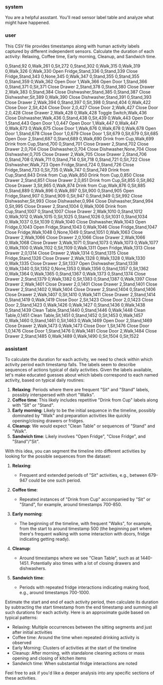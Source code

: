 ### system
You are a helpful assstant. You'll read sensor label table and analyze what might have happened.
### user

This CSV file provides timestamps along with human activity labels captured by different independent sensors.
Calculate the duration of each activity: Relaxing, Coffee time, Early morning, Cleanup, and Sandwich time.
    
0,Stand,92
0,Walk,261
0,Sit,272
0,Stand,302
0,Walk,315
0,Walk,319
0,Walk,326
0,Walk,330
Open Fridge,Stand,336
0,Stand,339
Close Fridge,Stand,343
0,None,345
0,Walk,347
0,Stand,355
0,Stand,355
0,Stand,359
0,Walk,362
Open Door 1,Walk,366
Open Door 1,Stand,366
0,Stand,371
0,Sit,371
Close Drawer 2,Stand,378
0,Stand,380
Close Drawer 2,Walk,383
0,Stand,384
Close Dishwasher,Stand,385
0,Stand,387
Close Dishwasher,Sit,389
0,Walk,390
Close Dishwasher,Stand,391
0,Stand,393
Close Drawer 2,Walk,394
0,Stand,397
0,Sit,398
0,Stand,404
0,Walk,422
Close Door 2,Sit,424
Close Door 2,0,427
Close Door 2,Walk,427
Close Door 2,0,428
Close Drawer 2,Walk,428
0,Walk,428
Toggle Switch,Walk,436
Close Dishwasher,Walk,436
0,Stand,438
0,Sit,439
0,Walk,443
Open Door 1,Stand,443
Open Door 1,0,447
Open Door 1,Walk,447
0,Walk,447
0,Walk,673
0,Walk,675
Close Door 1,Walk,676
0,Walk,678
0,Walk,678
Open Door 1,Stand,678
Close Door 1,0,679
Close Door 1,Sit,679
0,Sit,679
0,Sit,685
Open Door 2,Stand,687
0,Stand,689
0,Walk,690
Drink from Cup,Walk,699
Drink from Cup,Stand,700
0,Stand,701
Close Drawer 2,Stand,702
Close Drawer 2,0,704
Close Dishwasher,0,704
Close Dishwasher,None,704
Close Dishwasher,0,705
Close Drawer 2,Walk,705
Close Drawer 2,Stand,706
0,Stand,708
0,Walk,711
0,Stand,714
0,Sit,718
0,Stand,721
0,Sit,722
Close Dishwasher,Walk,723
Open Fridge,Stand,724
0,Stand,726
Close Fridge,Stand,733
0,Sit,735
0,Walk,747
0,Stand,749
Drink from Cup,Stand,843
Drink from Cup,Walk,850
Drink from Cup,0,850
Close Drawer 2,Stand,851
Close Drawer 2,0,851
Drink from Cup,Sit,855
0,Sit,862
Close Drawer 3,Sit,865
0,Walk,874
Drink from Cup,Walk,876
0,Sit,885
0,Stand,889
0,Walk,896
0,Walk,897
0,Sit,900
0,Stand,905
Open Fridge,Stand,907
0,Stand,909
0,Sit,947
0,Stand,949
0,Sit,992
Close Dishwasher,Sit,993
Close Dishwasher,0,994
Close Dishwasher,Stand,994
0,Sit,995
Close Drawer 2,Stand,1004
0,Walk,1006
Drink from Cup,Stand,1007
0,Stand,1007
Close Drawer 2,Walk,1010
0,Stand,1012
0,Walk,1012
0,Walk,1015
0,Sit,1025
0,Stand,1026
0,Sit,1031
0,Stand,1034
0,Walk,1037
0,Sit,1039
0,Walk,1040
Close Dishwasher,Walk,1043
Open Fridge,0,1043
Open Fridge,Stand,1043
0,Walk,1046
Close Fridge,Stand,1047
Close Fridge,Walk,1048
0,None,1049
0,Stand,1051
0,Walk,1063
Close Drawer 2,Walk,1066
Close Drawer 2,0,1066
Close Drawer 2,Walk,1066
0,Walk,1068
Close Drawer 3,Walk,1071
0,Stand,1073
0,Walk,1073
0,Walk,1077
0,Walk,1100
0,Walk,1102
0,Sit,1109
0,Walk,1311
Open Fridge,Walk,1313
Close Drawer 2,0,1314
Close Drawer 2,Walk,1314
0,Stand,1315
Close Fridge,Stand,1326
Close Drawer 2,Walk,1328
0,Walk,1328
0,Walk,1330
0,Walk,1335
Close Drawer 2,Sit,1337
Open Dishwasher,Stand,1338
0,Walk,1340
0,Sit,1352
0,None,1353
0,Walk,1356
0,Stand,1357
0,Sit,1362
0,Walk,1364
0,Walk,1365
0,Stand,1367
0,Walk,1373
0,Stand,1374
Close Drawer 2,Stand,1379
0,Walk,1382
0,Sit,1383
0,Stand,1387
0,Walk,1397
Close Drawer 2,Walk,1401
Close Drawer 2,0,1401
Close Drawer 2,Stand,1401
Close Drawer 2,Stand,1402
0,Walk,1404
Close Drawer 2,Stand,1404
0,Stand,1406
Close Drawer 2,Walk,1407
0,Sit,1410
0,Walk,1411
Close Drawer 2,Stand,1414
0,Stand,1419
0,Walk,1419
Close Door 2,Sit,1423
Close Door 2,0,1423
Close Door 2,Stand,1423
0,Walk,1426
0,Walk,1427
0,Stand,1436
0,Walk,1438
0,Stand,1439
Clean Table,Stand,1440
0,Stand,1446
0,Walk,1448
Clean Table,0,1451
Clean Table,Sit,1451
0,Stand,1452
0,Sit,1453
0,Walk,1457
0,Walk,1460
0,Stand,1461
0,Sit,1463
0,Walk,1469
Open Door 2,Stand,1469
Close Drawer 2,Walk,1473
0,Walk,1473
Close Door 1,Sit,1476
Close Door 1,0,1476
Close Door 1,Stand,1476
0,Walk,1481
Close Door 2,Walk,1484
Close Drawer 2,Stand,1485
0,Walk,1489
0,Walk,1490
0,Sit,1504
0,Sit,1522

### assistant
To calculate the duration for each activity, we need to check within which activity period each timestamp falls. The labels seem to describe sequences of actions typical of daily activities. Given the labels available, let's make educated guesses about which labels correspond to each named activity, based on typical daily routines:

1. **Relaxing**: Periods where there are frequent "Sit" and "Stand" labels, possibly interspersed with short "Walks".
2. **Coffee time**: This likely includes repetitive "Drink from Cup" labels along with "Sit" or "Stand".
3. **Early morning**: Likely to be the initial sequence in the timeline, possibly dominated by "Walk" and preparation activities like quickly opening/closing drawers or fridges.
4. **Cleanup**: We would expect "Clean Table" or sequences of "Stand" and "Walk".
5. **Sandwich time**: Likely involves "Open Fridge", "Close Fridge", and "Stand"/"Sit".

With this idea, you can segment the timeline into different activities by looking for the possible sequences from the dataset:

1. **Relaxing**:
   - Frequent and extended periods of "Sit" activities, e.g., between 679-947 could be one such period.

2. **Coffee time**:
   - Repeated instances of "Drink from Cup" accompanied by "Sit" or "Stand", for example, around timestamps 700-850.

3. **Early morning**:
   - The beginning of the timeline, with frequent "Walks", for example, from the start to around timestamp 500 (the beginning part where there's frequent walking with some interaction with doors, fridge indicating getting ready).

4. **Cleanup**:
   - Around timestamps where we see "Clean Table", such as at 1440-1451. Potentially also times with a lot of closing drawers and dishwashers.

5. **Sandwich time**:
   - Periods with repeated fridge interactions indicating making food, e.g., around timestamps 700-1000.

Estimate the start and end of each activity period, then calculate its duration by subtracting the start timestamp from the end timestamp and summing all such durations for each activity. Here is an approximate guide based on typical patterns:

- Relaxing: Multiple occurrences between the sitting segments and just after initial activities
- Coffee time: Around the time when repeated drinking activity is observed
- Early Morning: Clusters of activities at the start of the timeline
- Cleanup: After morning, with standalone cleaning actions or mass opening and closing of kitchen items
- Sandwich time: When substantial fridge interactions are noted

Feel free to ask if you'd like a deeper analysis into any specific sections of these activities.
